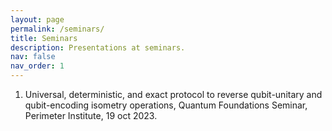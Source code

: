 ```yaml
---
layout: page
permalink: /seminars/
title: Seminars
description: Presentations at seminars.
nav: false
nav_order: 1
---
```

<!-- _pages/seminars.md -->
<div class="publications">

<ol>
  <li>  Universal, deterministic, and exact protocol to reverse qubit-unitary and qubit-encoding isometry operations, Quantum Foundations Seminar, Perimeter Institute, 19 oct 2023.
</ol>

</div>

